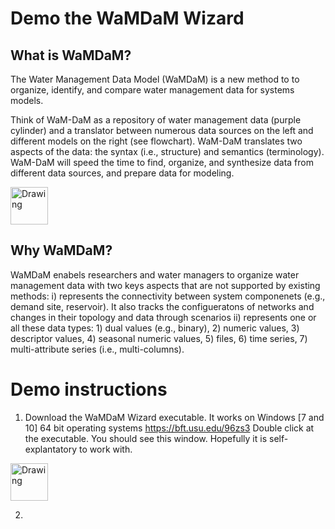 # Demo the WaMDaM Wizard



## What is WaMDaM?

The Water Management Data Model (WaMDaM) is a new method to to organize, identify, and compare  water management data for systems models. 

Think of WaM-DaM as a repository of water management data (purple cylinder) and a translator between numerous data sources on the left and different models on the right (see flowchart). WaM-DaM translates two aspects of the data: the syntax (i.e., structure) and semantics (terminology). WaM-DaM will speed the time to find, organize, and synthesize data from different data sources, and prepare data for modeling.

<img src="https://github.com/amabdallah/Tests/blob/master/WaMDaM_workflow.jpg" alt="Drawing" style="width: 60px;"/>  


## Why WaMDaM?   
WaMDaM enabels researchers and water managers to organize water management data with two keys aspects that are not supported by existing methods: 
i) represents the connectivity between system componenets (e.g., demand site, reservoir). It also tracks the configueratons of networks and changes in their topology and data through scenarios
ii) represents one or all these data types: 1) dual values (e.g., binary), 2) numeric values, 3) descriptor values, 4) seasonal numeric values, 5) files, 6) time series, 7) multi-attribute series (i.e., multi-columns).  


# Demo instructions

1. Download the WaMDaM Wizard executable. It works on Windows [7 and 10] 64 bit operating systems 
https://bft.usu.edu/96zs3
Double click at the executable. You should see this window. Hopefully it is self-explantatory to work with. 

<img src="https://github.com/amabdallah/Tests/blob/master/Wizard.PNG" alt="Drawing" style="width: 60px;"/>  

2. 
